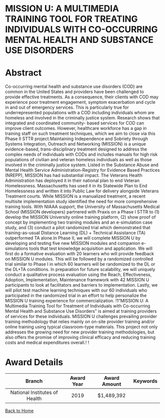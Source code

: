 
MISSION U: A MULTIMEDIA TRAINING TOOL FOR TREATING INDIVIDUALS WITH CO-OCCURRING MENTAL HEALTH AND SUBSTANCE USE DISORDERS
==========================================================================================================================

# Abstract


Co-occurring mental health and substance use disorders (COD) are common in the United States and
providers have been challenged to provide effective treatments. As a consequence, their clients with COD may
experience poor treatment engagement, symptom exacerbation and cycle in and out of emergency services.
This is particularly true for underrepresented populations with a COD including individuals whom are homeless
and involved in the criminally justice system. Research shows that integrated and coordinated community-
based services for COD can improve client outcomes. However, healthcare workforce has a gap in training
staff on such treatment techniques, which we aim to close via this Phase II STTR project.Maintaining Independence and Sobriety through Systems Integration, Outreach and Networking (MISSION)
is a unique evidence-based, trans-disciplinary treatment designed to address the complex needs of individuals
with CODs and includes manuals for high risk populations of civilian and veteran homeless individuals as well
as those involved in the criminally justice system. Listed in the Substance Abuse and Mental Health Service
Administration-Registry for Evidence Based Practices (NREPP), MISSION has had substantial impact. The
Veterans Health Administration has deployed it in their national plan to end Veteran Homelessness.
Massachusetts has used it in its Statewide Plan to End Homelessness and written it into Public Law for
delivery alongside Veterans Treatment courts. While MISSION is a manualized treatment, a recent multisite
implementation study identified the need for more comprehensive training tools. With NIAAA support, the
University of Massachusetts Medical School (MISSION developers) partnered with Praxis on a Phase I STTR
to (1) develop the MISSION University online training platform, (2) show proof of concept by implementing two
training modules and an e-simulation case study, and (3) conduct a pilot randomized trial which demonstrated
that training-as-usual Distance Learning (DL) + Technical Assistance (TA) outperformed TA alone.In Phase II, we will complete MISSION U by developing and testing five new MISSION modules and
companion e-simulations tools that test knowledge acquisition and application. We will first do a formative
evaluation with 20 learners who will provide feedback on MISSION U modules. This will be followed by a
randomized controlled trial similar to Phase I in which 60 learners will be randomized to the DL or the DL+TA
conditions. In preparation for future scalability, we will uniquely conduct a qualitative process evaluation using
the Reach, Effectiveness, Adoption, Implementation, Maintenance framework with 42 MISSION U participants
to look at facilitators and barriers to implementation. Lastly, we will pilot test machine learning techniques with
our 60 individuals who participated in the randomized trial in an effort to help personalize the MISSION U
training experience for commercialization.
!1“MISSION U: A Multimedia Training Tool for Treatment of Individuals with Co-occurring Mental Health
and Substance Use Disorders” is aimed at training providers of services for these individuals. MISSION
U challenges prevailing provider training methodology that relies mainly on on-site provider training
and/or online training using typical classroom-type materials. This project not only addresses the growing
need for new provider training methodologies, but also offers the promise of improving clinical efficacy
and reducing training costs and medical expenditures overall.!
!  

# Award Details

|Branch|Award Year|Award Amount|Keywords|
| :---: | :---: | :---: | :---: |
|National Institutes of Health|2019|$1,489,392||
  
  


[Back to Home](https://github.com/chrischow/dod_sbir_awards/JH/#2346)
